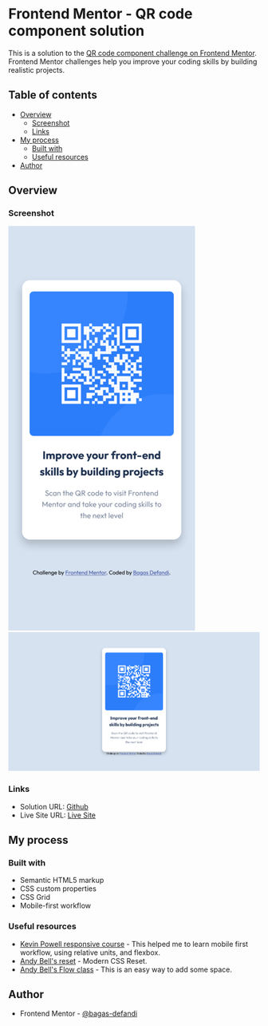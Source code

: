 # Frontend Mentor - QR code component solution

This is a solution to the [QR code component challenge on Frontend Mentor](https://www.frontendmentor.io/challenges/qr-code-component-iux_sIO_H). Frontend Mentor challenges help you improve your coding skills by building realistic projects.

## Table of contents

- [Overview](#overview)
  - [Screenshot](#screenshot)
  - [Links](#links)
- [My process](#my-process)
  - [Built with](#built-with)
  - [Useful resources](#useful-resources)
- [Author](#author)

## Overview

### Screenshot

![](./design/screenshot-mobile.png)
![](./design/screenshot-desktop.png)

### Links

- Solution URL: [Github](https://github.com/bagas-defandi/Frontend-Mentor/tree/master/QR-code-component)
- Live Site URL: [Live Site](https://bagas-defandi-frontend-mentor.netlify.app/qr-code-component/)

## My process

### Built with

- Semantic HTML5 markup
- CSS custom properties
- CSS Grid
- Mobile-first workflow

### Useful resources

- [Kevin Powell responsive course](https://courses.kevinpowell.co/conquering-responsive-layouts) - This helped me to learn mobile first workflow, using relative units, and flexbox.
- [Andy Bell's reset](https://piccalil.li/blog/a-modern-css-reset/) - Modern CSS Reset.
- [Andy Bell's Flow class](https://piccalil.li/quick-tip/flow-utility/) - This is an easy way to add some space.

## Author

- Frontend Mentor - [@bagas-defandi](https://www.frontendmentor.io/profile/bagas-defandi)
